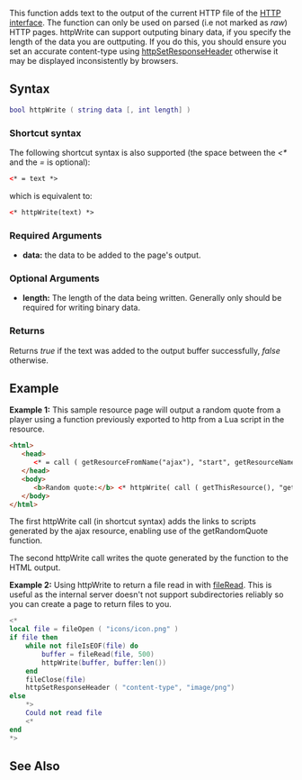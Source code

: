 This function adds text to the output of the current HTTP file of the [HTTP interface](/docs/resource_web_access.md "wikilink"). The function can only be used on parsed (i.e not marked as *raw*) HTTP pages. httpWrite can support outputing binary data, if you specify the length of the data you are outtputing. If you do this, you should ensure you set an accurate content-type using [httpSetResponseHeader](/httpSetResponseHeader.md "wikilink") otherwise it may be displayed inconsistently by browsers.

Syntax
------

``` lua
bool httpWrite ( string data [, int length] )
```

### Shortcut syntax

The following shortcut syntax is also supported (the space between the *&lt;\** and the *=* is optional):

``` html
<* = text *>
```

which is equivalent to:

``` html
<* httpWrite(text) *>
```

### Required Arguments

-   **data:** the data to be added to the page's output.

### Optional Arguments

-   **length:** The length of the data being written. Generally only should be required for writing binary data.

### Returns

Returns *true* if the text was added to the output buffer successfully, *false* otherwise.

Example
-------

**Example 1:** This sample resource page will output a random quote from a player using a function previously exported to http from a Lua script in the resource.

``` html
<html>
   <head>
      <* = call ( getResourceFromName("ajax"), "start", getResourceName(getThisResource()) ) *>
   </head>
   <body>
      <b>Random quote:</b> <* httpWrite( call ( getThisResource(), "getRandomQuote" ) ) *>
   </body>
</html>
```

The first httpWrite call (in shortcut syntax) adds the links to scripts generated by the ajax resource, enabling use of the getRandomQuote function.

The second httpWrite call writes the quote generated by the function to the HTML output.

**Example 2:** Using httpWrite to return a file read in with [fileRead](/docs/fileread.md "wikilink"). This is useful as the internal server doesn't not support subdirectories reliably so you can create a page to return files to you.

``` lua
<*
local file = fileOpen ( "icons/icon.png" )
if file then
    while not fileIsEOF(file) do            
        buffer = fileRead(file, 500)         
        httpWrite(buffer, buffer:len())
    end
    fileClose(file)                           
    httpSetResponseHeader ( "content-type", "image/png")
else
    *>
    Could not read file
    <*
end
*>
```

See Also
--------
